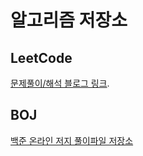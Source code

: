 # 알고리즘 저장소
## LeetCode
[문제풀이/해석 블로그 링크](https://yaehee.oopy.io/44a75ff9-2bef-4f04-994c-fd60bce9ca11).
## BOJ
[백준 온라인 저지 풀이파일 저장소](https://github.com/YaeheeChoe/TIL/tree/main/Algorithm/BOJ)
